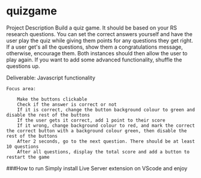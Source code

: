 # quizgame

Project Description
Build a quiz game.
It should be based on your RS research questions. You can set the correct answers yourself and have the user play the quiz while giving them points for any questions they get right. If a user get's all the questions, show them a congratulations message, otherwise, encourage them. Both instances should then allow the user to play again. If you want to add some advanced functionality, shuffle the questions up.

Deliverable: Javascript functionality

    Focus area:

        Make the buttons clickable
        Check if the answer is correct or not
        If it is correct, change the button background colour to green and disable the rest of the buttons
        If the user gets it correct, add 1 point to their score
        If it wrong, change background colour to red, and mark the correct the correct button with a background colour green, then disable the rest of the buttons
        After 2 seconds, go to the next question. There should be at least 10 questions
        After all questions, display the total score and add a button to restart the game

###How to run
Simply install Live Server extension on VScode and enjoy